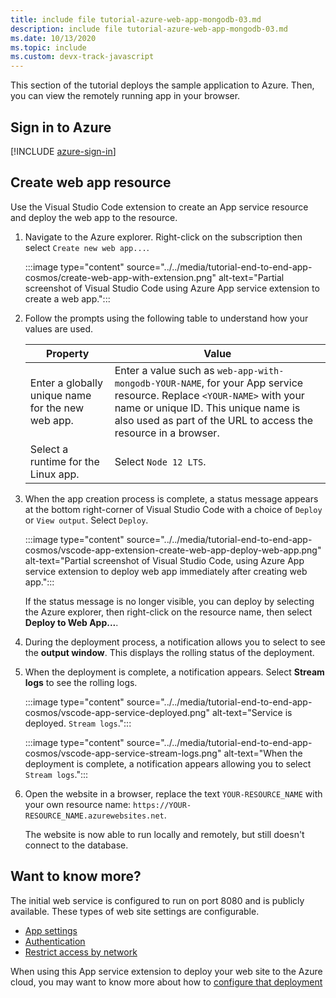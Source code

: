 ```yaml
---
title: include file tutorial-azure-web-app-mongodb-03.md
description: include file tutorial-azure-web-app-mongodb-03.md
ms.date: 10/13/2020
ms.topic: include
ms.custom: devx-track-javascript
---
```


This section of the tutorial deploys the sample application to Azure. Then, you can view the remotely running app in your browser. 

## Sign in to Azure

[!INCLUDE [azure-sign-in](../azure-sign-in.md)]

## Create web app resource

Use the Visual Studio Code extension to create an App service resource and deploy the web app to the resource.

1. Navigate to the Azure explorer. Right-click on the subscription then select `Create new web app...`.

    :::image type="content" source="../../media/tutorial-end-to-end-app-cosmos/create-web-app-with-extension.png" alt-text="Partial screenshot of Visual Studio Code using Azure App service extension to create a web app.":::

1. Follow the prompts using the following table to understand how your values are used.

    |Property|Value|
    |--|--|
    |Enter a globally unique name for the new web app.| Enter a value such as `web-app-with-mongodb-YOUR-NAME`, for your App service resource. Replace `<YOUR-NAME>` with your name or unique ID. This unique name is also used as part of the URL to access the resource in a browser.|
    |Select a runtime for the Linux app.|Select `Node 12 LTS`.|

1. When the app creation process is complete, a status message appears at the bottom right-corner of Visual Studio Code with a choice of `Deploy` or  `View output`. Select `Deploy`.

    :::image type="content" source="../../media/tutorial-end-to-end-app-cosmos/vscode-app-extension-create-web-app-deploy-web-app.png" alt-text="Partial screenshot of Visual Studio Code, using Azure App service extension to deploy web app immediately after creating web app.":::

    If the status message is no longer visible, you can deploy by selecting the Azure explorer, then right-click on the resource name, then select **Deploy to Web App...**.

1. During the deployment process, a notification allows you to select to see the **output window**.  This displays the rolling status of the deployment. 

1. When the deployment is complete, a notification appears. Select **Stream logs** to see the rolling logs. 

    :::image type="content" source="../../media/tutorial-end-to-end-app-cosmos/vscode-app-service-deployed.png" alt-text="Service is deployed. `Stream logs`.":::

    :::image type="content" source="../../media/tutorial-end-to-end-app-cosmos/vscode-app-service-stream-logs.png" alt-text="When the deployment is complete, a notification appears allowing you to select `Stream logs`.":::    

1. Open the website in a browser, replace the text `YOUR-RESOURCE_NAME` with your own resource name: `https://YOUR-RESOURCE_NAME.azurewebsites.net`.
    
    The website is now able to run locally and remotely, but still doesn't connect to the database. 

## Want to know more?

The initial web service is configured to run on port 8080 and is publicly available. These types of web site settings are configurable.
* [App settings](/azure/app-service/configure-common)
* [Authentication](/azure/app-service/configure-authentication-provider-microsoft)
* [Restrict access by network](/azure/app-service/app-service-ip-restrictions)

When using this App service extension to deploy your web site to the Azure cloud, you may want to know more about how to [configure that deployment](https://github.com/microsoft/vscode-azureappservice/wiki/Configuring-Zip-Deployment#additional-zip-deploy-configuration-settings)

